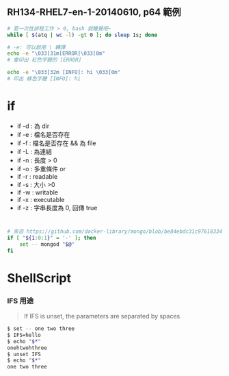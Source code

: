 
## RH134-RHEL7-en-1-20140610, p64 範例

```sh
# 若一次性排程工作 > 0, bash 就睡覺吧~
while [ $(atq | wc -l) -gt 0 ]; do sleep 1s; done
```


```bash
# -e: 可以啟用 \ 轉譯
echo -e "\033[31m[ERROR]\033[0m"
# 會印出 紅色字體的 [ERROR]

echo -e "\033[32m [INFO]: hi \033[0m"
# 印出 綠色字體 [INFO]: hi
```


# if

- if -d : 為 dir
- if -e : 檔名是否存在
- if -f : 檔名是否存在 && 為 file
- if -L : 為連結
- if -n : 長度 > 0
- if -o : 多重條件 or
- if -r : readable
- if -s : 大小 >0
- if -w : writable
- if -x : executable
- if -z : 字串長度為 0, 回傳 true


# 

```bash
# 來自 https://github.com/docker-library/mongo/blob/be84ebdc31c9761833412215d3d2f60538ee9f5a/4.4/docker-entrypoint.sh
if [ "${1:0:1}" = '-' ]; then
	set -- mongod "$@"
fi
```


# ShellScript

### IFS 用途

> If IFS is unset, the parameters are separated by spaces

```bash
$ set -- one two three
$ IFS=hello
$ echo "$*"
onehtwohthree
$ unset IFS
$ echo "$*"
one two three
```

### 